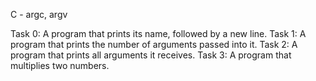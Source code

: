 C - argc, argv

Task 0: A program that prints its name, followed by a new line.
Task 1: A program that prints the number of arguments passed into it.
Task 2: A program that prints all arguments it receives.
Task 3: A program that multiplies two numbers.
